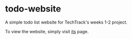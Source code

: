 # todo-website
A simple todo list website for TechTrack's weeks 1-2 project.

To view the website, simply visit [its](https://aaron-gaf.github.io/todo-website/) page.
